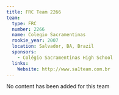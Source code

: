 ```yaml
---
title: FRC Team 2266
team:
  type: FRC
  number: 2266
  name: Colegio Sacramentinas
  rookie_year: 2007
  location: Salvador, BA, Brazil
  sponsors:
    - Colégio Sacramentinas High School
  links:
    Website: http://www.sa1team.com.br
---
```

No content has been added for this team